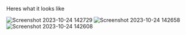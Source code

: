 Heres what it looks like

![Screenshot 2023-10-24 142729](https://github.com/Nithesh24/music_player/assets/65641597/892a66b2-ced3-49c3-9e4f-4938eeebfe06)
![Screenshot 2023-10-24 142658](https://github.com/Nithesh24/music_player/assets/65641597/fff7947e-efd0-498b-8e56-e02aefcfa3b0)
![Screenshot 2023-10-24 142608](https://github.com/Nithesh24/music_player/assets/65641597/03414299-82d4-45da-b9b5-2cbf299e1392)
